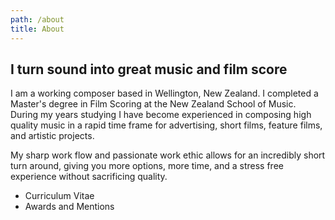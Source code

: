 ```yaml
---
path: /about
title: About
---
```


## I turn sound into great music and film score

<div class="about-body">

I am a working composer based in Wellington, New Zealand. I completed a Master's
degree in Film Scoring at the New Zealand School of Music. During my years
studying I have become experienced in composing high quality music in a rapid
time frame for advertising, short films, feature films, and artistic projects.

My sharp work flow and passionate work ethic allows for an incredibly short turn
around, giving you more options, more time, and a stress free experience without
sacrificing quality.

* Curriculum Vitae
* Awards and Mentions

</div>
